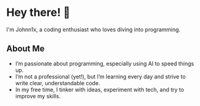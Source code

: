# Hey there! 👋  
I'm Johnn1x, a coding enthusiast who loves diving into programming.  

## About Me  
- I’m passionate about programming, especially using AI to speed things up.  
- I’m not a professional (yet!), but I’m learning every day and strive to write clear, understandable code.  
- In my free time, I tinker with ideas, experiment with tech, and try to improve my skills.  
